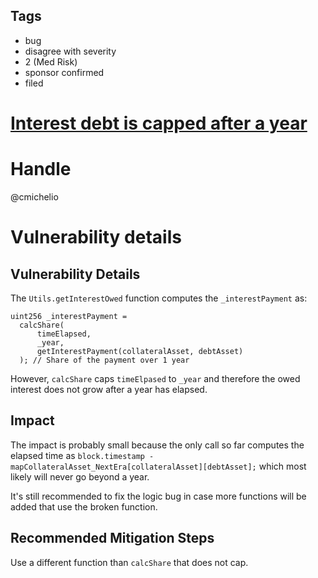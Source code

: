 ## Tags

- bug
- disagree with severity
- 2 (Med Risk)
- sponsor confirmed
- filed

# [Interest debt is capped after a year](https://github.com/code-423n4/2021-04-vader-findings/issues/219) 

# Handle

@cmichelio


# Vulnerability details


## Vulnerability Details

The `Utils.getInterestOwed` function computes the `_interestPayment` as:

```solidity
uint256 _interestPayment =
  calcShare(
      timeElapsed,
      _year,
      getInterestPayment(collateralAsset, debtAsset)
  ); // Share of the payment over 1 year
```

However, `calcShare` caps `timeElpased` to `_year` and therefore the owed interest does not grow after a year has elapsed.

## Impact

The impact is probably small because the only call so far computes the elapsed time as `block.timestamp - mapCollateralAsset_NextEra[collateralAsset][debtAsset];` which most likely will never go beyond a year.

It's still recommended to fix the logic bug in case more functions will be added that use the broken function.

## Recommended Mitigation Steps

Use a different function than `calcShare` that does not cap.


